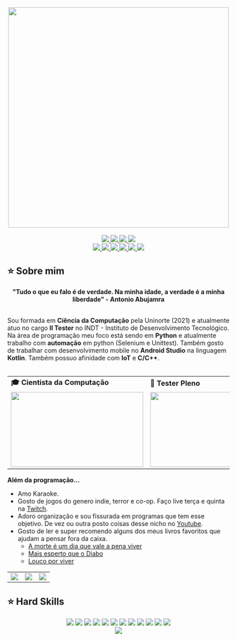 <div align="center">
  <a href="https://github.com/andreinaoliveira">
    <img src="Welcome.png" width="500">
  </a>
</div>
<br>
<div align="center">
  <a href="https://github.com/andreinaoliveira" target="_blank">
    <img src="https://img.shields.io/badge/GitHub-100000?style=for-the-badge&logo=github&logoColor=white" target="_blank">
  </a>
  <a href="https://hefesto.uea.edu.br/gitlab/andreinaoliveira" target="_blank">
    <img src="https://img.shields.io/badge/GitLab-330F63?style=for-the-badge&logo=gitlab&logoColor=white" target="_blank">
  </a>
  <a href = "mailto:andreinaholiveira@gmail.com">
    <img src="https://img.shields.io/badge/Gmail-D14836?style=for-the-badge&logo=gmail&logoColor=white">
  </a>
  <a href="https://www.linkedin.com/in/andreinaoliveira/" target="_blank">
    <img src="https://img.shields.io/badge/-LinkedIn-%230077B5?style=for-the-badge&logo=linkedin&logoColor=white" target="_blank">
  </a>
  <br>
  <a href="https://instagram.com/prinsycho" target="_blank">
    <img src="https://img.shields.io/badge/-Instagram-%23E4405F?style=for-the-badge&logo=instagram&logoColor=white" target="_blank">
  </a>
  <a href="https://twitter.com/prinsycho" target="_blank">
    <img src="https://img.shields.io/badge/Twitter-1DA1F2?style=for-the-badge&logo=twitter&logoColor=white" target="_blank">
  </a>
  <a href="https://trustinthesky.tumblr.com/" target="_blank">
    <img src="https://img.shields.io/badge/Tumblr-34526f?style=for-the-badge&logo=tumblr&logoColor=white">
  </a>
  <a href="https://www.youtube.com/channel/UCsudDbm-RtOuPzZWtaEEQnw" target="_blank">
    <img src="https://img.shields.io/badge/YouTube-FF0000?style=for-the-badge&logo=youtube&logoColor=white" target="_blank">
  </a>
  <a href="https://open.spotify.com/playlist/3TNMcoGu5xhkUNgd5EXPqv?si=hwLhcHGPT8qoLAdftQ8ELA" target="_blank">
    <img src="https://img.shields.io/badge/Spotify-1ED760?&style=for-the-badge&logo=spotify&logoColor=white" target="_blank">
  </a>
  <a href="https://steamcommunity.com/id/prinsycho" target="_blank">
    <img src="https://img.shields.io/badge/Steam-000000?style=for-the-badge&logo=steam&logoColor=white" target="_blank">
  </a>
</div>

## ⭐️ Sobre mim
<div align='center'>
  <b>"Tudo o que eu falo é de verdade. Na minha idade, a verdade é a minha liberdade" - Antonio Abujamra</b>
</div><br>

Sou formada em <b>Ciência da Computação</b> pela Uninorte (2021) e atualmente atuo no cargo <b>II Tester</b> no INDT - Instituto de Desenvolvimento Tecnológico. Na área de programação meu foco está sendo em <b>Python</b> e atualmente trabalho com <b>automação</b> em python (Selenium e Unittest). Também gosto de trabalhar com desenvolvimento mobile no <b>Android Studio</b> na linguagem <b>Kotlin</b>. Também possuo afinidade com <b>IoT</b> e <b>C/C++</b>.
<br><br>

<div align="center">
  <table>
    <tr>
      <td>
        <b>🎓 Cientista da Computação</b>
      </td>
      <td>
        <b>🧪 Tester Pleno</b>
      </td>
    </tr>
    <tr>
      <td>
        <img src="https://apilgriminnarnia.files.wordpress.com/2018/09/legally-blonde-laptop-e1536078931635.jpg" width="300px" height="170px">
      </td>
      <td>
          <img src="https://reactiongifs.me/wp-content/uploads/2019/05/Testers-Vs-Developers.gif" width="300px" height="170px">
      </td>
    </tr>
  </table>
</div>


<b>Além da programação...</b>

- Amo Karaoke.
- Gosto de jogos do genero indie, terror e co-op. Faço live terça e quinta na [Twitch](https://www.twitch.tv/prinsycho).
- Adoro organização e sou fissurada em programas que tem esse objetivo. De vez ou outra posto coisas desse nicho no [Youtube](https://www.youtube.com/@AndreinaOliveira/videos).
- Gosto de ler e super recomendo alguns dos meus livros favoritos que ajudam a pensar fora da caixa. 
  - <a href='https://www.amazon.com.br/morte-dia-vale-pena-viver/dp/8543107202/ref=sr_1_1?crid=10O1MH7C5CAMM&keywords=a+morte+%C3%A9+um+dia+que+vale+viver&qid=1646599578&sprefix=a+morte+%2Caps%2C203&sr=8-1'>A morte é um dia que vale a pena viver</a>
  -  <a href='https://www.amazon.com.br/Mais-esperto-que-Diabo-liberdade/dp/8568014003/ref=sr_1_5?crid=3GSH2MZHKL3D3&keywords=mais+esperto+que+o+diabo&qid=1646604662&sprefix=Mais+es%2Caps%2C290&sr=8-5'>Mais esperto que o Diabo</a>
  - <a href='https://www.amazon.com.br/Louco-por-viver-Roberto-Shinyashiki/dp/8573128607/ref=sr_1_1?crid=17F9GOLR7DPT0&keywords=louco+por+viver&qid=1646599654&sprefix=louco+por%2Caps%2C194&sr=8-1'>Louco por viver</a>

<div align="center">
  <table>
    <tr>
      <td>
        <img src="https://64.media.tumblr.com/tumblr_lyxj33CYzW1qigluvo4_250.gif">
      </td>
      <td>
          <img src="https://64.media.tumblr.com/tumblr_lyxj33CYzW1qigluvo5_250.gifv">
      </td>
       <td>
          <img src="https://64.media.tumblr.com/tumblr_lyxj33CYzW1qigluvo6_250.gifv">
      </td>
    </tr>
  </table>
</div>


## ⭐️ Hard Skills
<div align="center">
  <a href="https://img.shields.io/badge/-Python-05122A?style=flat&logo=python" target="_blank"><img src="https://img.shields.io/badge/-Python-05122A?style=flat&logo=python"></a>
  <a href="https://img.shields.io/badge/-C-05122A?style=flat&logo=c" target="_blank"><img src="https://img.shields.io/badge/-C-05122A?style=flat&logo=c"></a>
  <a href="https://img.shields.io/badge/-C++-05122A?style=flat&logo=cplusplus" target="_blank"><img src="https://img.shields.io/badge/-C++-05122A?style=flat&logo=cplusplus"></a>
  <a href="https://img.shields.io/badge/-HTML-05122A?style=flat&logo=html5" target="_blank"><img src="https://img.shields.io/badge/-HTML-05122A?style=flat&logo=html5"></a>
  <a href="https://img.shields.io/badge/-CSS-05122A?style=flat&logo=css3" target="_blank"><img src="https://img.shields.io/badge/-CSS-05122A?style=flat&logo=css3"></a>
  <a href="https://img.shields.io/badge/-AOSP-05122A?style=flat&logo=android" target="_blank"><img src="https://img.shields.io/badge/-AOSP-05122A?style=flat&logo=android"></a>
  <a href="https://img.shields.io/badge/-Android%20Studio-05122A?style=flat&logo=androidstudio" target="_blank"><img src="https://img.shields.io/badge/-Android%20Studio-05122A?style=flat&logo=androidstudio"></a>
  <a href="https://img.shields.io/badge/-Arduino-05122A?style=flat&logo=arduino" target="_blank"><img src="https://img.shields.io/badge/-Arduino-05122A?style=flat&logo=arduino"></a>
  <a href="https://img.shields.io/badge/-Selenium-05122A?style=flat&logo=selenium" target="_blank"><img src="https://img.shields.io/badge/-Selenium-05122A?style=flat&logo=selenium"></a>
  <a href="https://img.shields.io/badge/-UiPath-05122A?style=flat&logo=uipath" target="_blank"><img src="https://img.shields.io/badge/-UiPath-05122A?style=flat&logo=uipath"></a>
  <a href="https://img.shields.io/badge/-Adobe%20XD-05122A?style=flat&logo=adobexd" target="_blank"><img src="https://img.shields.io/badge/-Adobe%20XD-05122A?style=flat&logo=adobexd"></a>
  <a href="https://img.shields.io/badge/-Scrum-05122A?style=flat&logo=scrum" target="_blank"><img src="https://img.shields.io/badge/-Scrum-05122A?style=flat&logo=scrum"></a>
  
  <br>
  <!---
                                                                                                   https://www.youtube.com/watch?v=n6d4KHSKqGk&t=107s
    <img height="160em" src="https://github-readme-stats.vercel.app/api?username=andreinaoliveira&show_icons=true&theme=synthwave&include_all_commits=true&count_private=true%22/">
    <img height="160em" src="https://github-readme-stats.vercel.app/api/top-langs/?username=andreinaoliveira&layout=compact&langs_count=7&theme=synthwave"/>
  -->
    <img src="https://github-profile-trophy.vercel.app/?username=andreinaoliveira&amp;theme=dracula&amp;row=2&amp;no-bg=true&amp;column=3&amp;margin-w=15&amp;margin-h=15"  style="max-width: 100%;">
</div>

